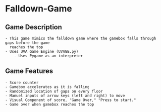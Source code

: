 # Falldown-Game

## Game Description
    - This game mimics the falldown game where the gamebox falls through gaps before the game
      reaches the top
    - Uses UVA Game Engine (UVAGE.py)
        - Uses Pygame as an interpreter

## Game Features
    - Score counter
    - Gamebox accelerates as it is falling
    - Randomized location of gaps on every floor
    - Manuel inputs of arrow keys (left and right) to move
    - Visual Component of score, "Game Over," "Press to start."
    - Game over when gamebox reaches the top
   
